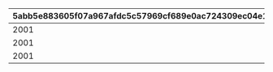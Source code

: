 |5abb5e883605f07a967afdc5c57969cf689e0ac724309ec04e1082076587b5a9|1464f71d793d0721e8f26a23658e488c424eb2e9f9b953bd78e9d9dbdd68c4aa|07b620b63ca8b22b1677d0a2a3d2aecf1b5a8b5157f62a576137fae8245cee77|5ceb5717855fd59d86d57de1528af4a74d3e3c1151ef00a471c511b7eb17c44b|4152231925c28495bfda3aaa00e44bf05b4fd16956596adab72e32896ce82387|896ce210161e0bfe78cab17ef14ef3bedf3890880e1cc1a9aad06d98ecacbc78|c08c342399cd76c2fc8470c8ad4709364701f6d5d4cc6fc9c7c58177cf9fd6b6|6fd6cdf72dd3408180e6e411c5f9bdef9b777b4d1a5ac4be19aa979062bc23db|175216f6d562c1728745bc3becfb377b3dafa2921b0731681e91239797ae9e85|
| --- | --- | --- | --- | --- | --- | --- | --- | --- |
|2001|1|3|1001|15|1001|2101|2201|1|
|2001|1|3|1101|15|1001|2101|2201|2|
|2001|1|6|1101|15|1001|2101|2201|3|